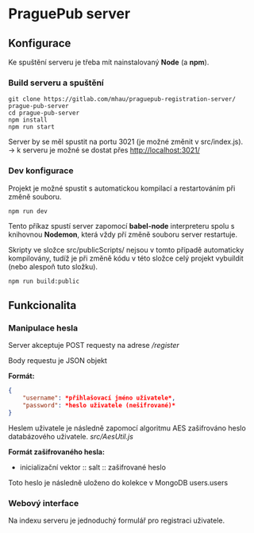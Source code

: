 # PraguePub server

## Konfigurace

Ke spuštění serveru je třeba mít nainstalovaný **Node** (a **npm**).

### Build serveru a spuštění
```
git clone https://gitlab.com/mhau/praguepub-registration-server/ prague-pub-server
cd prague-pub-server
npm install
npm run start
```
Server by se měl spustit na portu 3021 (je možné změnit v src/index.js).\
-> k serveru je možné se dostat přes [http://localhost:3021/](http://localhost:3021/)

### Dev konfigurace
Projekt je možné spustit s automatickou kompilací a restartováním při změně souboru. 

```
npm run dev
```
Tento příkaz spustí server zapomocí **babel-node** interpreteru spolu s knihovnou **Nodemon**, která vždy pří změně
souboru server restartuje.

Skripty ve složce src/publicScripts/ nejsou v tomto případě automaticky kompilovány, tudíž je při změně kódu v této složce celý projekt vybuildit (nebo alespoň tuto složku).

```
npm run build:public
```

## Funkcionalita
### Manipulace hesla
Server akceptuje POST requesty na adrese */register*

Body requestu je JSON objekt

**Formát:**
```json
{
    "username": *přihlašovací jméno uživatele*,
    "password": *heslo uživatele (nešifrované)*
}
```
Heslem uživatele je následně zapomocí algoritmu AES zašifrováno heslo databázového uživatele. *src/AesUtil.js*

**Formát zašifrovaného hesla:**
- inicializační vektor :: salt :: zašifrované heslo 

Toto heslo je následně uloženo do kolekce v MongoDB users.users

### Webový interface
Na indexu serveru je jednoduchý formulář pro registraci uživatele.